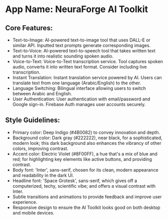 # **App Name**: NeuraForge AI Toolkit

## Core Features:

- Text-to-Image: AI-powered text-to-image tool that uses DALL-E or similar API. Inputted text prompts generate corresponding images.
- Text-to-Voice: AI-powered text-to-speech tool that takes written text and turns it into realistic sounding spoken audio.
- Voice-to-Text: Voice-to-Text transcription service. Tool captures spoken audio, converts it into written text format. Consider including live transcription.
- Instant Translation: Instant translation service powered by AI. Users can translate text from one language (Arabic/English) to the other.
- Language Switching: Bilingual interface allowing users to switch between Arabic and English.
- User Authentication: User authentication with email/password and Google sign-in. Firebase Auth manages user accounts securely.

## Style Guidelines:

- Primary color: Deep Indigo (#4B0082) to convey innovation and depth.
- Background color: Dark gray (#222222), near black, for a sophisticated, modern look; this dark background also enhances the vibrancy of other colors, improving contrast.
- Accent color: Electric Violet (#8F00FF), a hue that's a mix of blue and red; for highlighting key elements like active buttons, and providing contrast.
- Body font: 'Inter', sans-serif, chosen for its clean, modern appearance and readability in the dark UI.
- Headline font: 'Space Grotesk', sans-serif, which gives off a computerized, techy, scientific vibe; and offers a visual contrast with Inter.
- Subtle transitions and animations to provide feedback and improve user experience.
- Responsive design to ensure the AI Toolkit looks good on both desktop and mobile devices.